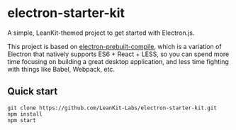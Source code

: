 # electron-starter-kit
A simple, LeanKit-themed project to get started with Electron.js. 

This project is based on [electron-prebuilt-compile](https://github.com/paulcbetts/electron-prebuilt-compile), which is a variation of Electron that natively supports ES6 + React + LESS, so you can spend more time focusing on building a great desktop application, and less time fighting with things like Babel, Webpack, etc.

## Quick start

```
git clone https://github.com/LeanKit-Labs/electron-starter-kit.git
npm install
npm start
```
